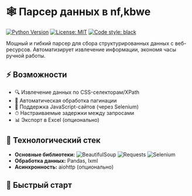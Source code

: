 # 🕸️ Парсер данных в nf,kbwe

[![Python Version](https://img.shields.io/badge/python-3.8+-blue.svg)](https://python.org)
[![License: MIT](https://img.shields.io/badge/License-MIT-yellow.svg)](https://opensource.org/licenses/MIT)
[![Code style: black](https://img.shields.io/badge/code%20style-black-000000.svg)](https://github.com/psf/black)

Мощный и гибкий парсер для сбора структурированных данных с веб-ресурсов. Автоматизирует извлечение информации, экономя часы ручной работы.



## ⚡️ Возможности
- 🔍 Извлечение данных по CSS-селекторам/XPath
- 🔁 Автоматическая обработка пагинации
- 🤖 Поддержка JavaScript-сайтов (через Selenium)
- ⏱ Настраиваемые задержки между запросами
- 📊 Экспорт в Excel (опционально)

## 🧰 Технологический стек
- **Основные библиотеки:** 
  ![BeautifulSoup](https://img.shields.io/badge/-BeautifulSoup4-3776AB?logo=python&logoColor=white)
  ![Requests](https://img.shields.io/badge/-Requests-3776AB?logo=python&logoColor=white)
  ![Selenium](https://img.shields.io/badge/-Selenium-43B02A?logo=selenium&logoColor=white)
- **Обработка данных:** Pandas, lxml
- **Асинхронность:** aiohttp (опционально)

## 🚀 Быстрый старт

